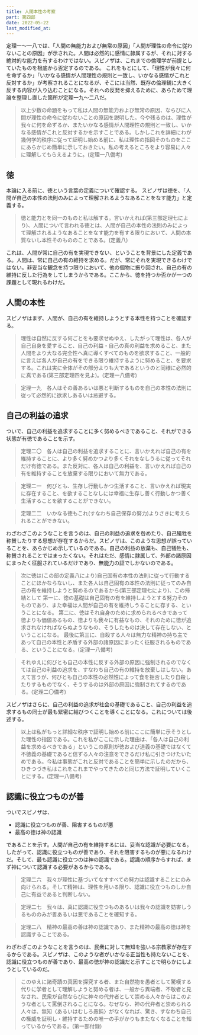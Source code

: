```yaml
---
title: 人間本性の考察
part: 第四部
date: 2022-05-22
last_modified_at: 
---
```


定理一～一八では、「人間の無能力および無常の原因」「人間が理性の命令に従わないことの原因」が示された。人間は必然的に感情に隷属するが、それに対する絶対的な能力を有するわけではない。スピノザは、これまでの倫理学が前提としていたものを根底から否定するのである。
これをもとにして、「理性が我々に何を命ずるか」「いかなる感情が人間理性の規則と一致し、いかなる感情がこれと反対するか」が考察されることになるが、そこには当然、既存の倫理観に大きく反する内容が入り込むことになる。それへの反発を抑えるために、あらためて理論を整理し直した箇所が定理一九～二八だ。

>以上少数の命題をもって私は人間の無能力および無常の原因、ならびに人間が理性の命令に従わないことの原因を説明した。今や残るのは、理性が我々に何を命ずるか、またいかなる感情が人間理性の規則と一致し、いかなる感情がこれと反対するかを示すことである。しかしこれを詳細にわが幾何学的秩序に従って証明し始める前に、私は理性の指図そのものをここにあらかじめ簡単に示しておきたい。私の考えるところをより容易に人々に理解してもらえるように。(定理一八備考)

## 徳

本論に入る前に、徳という言葉の定義について確認する。
スピノザは徳を、「人間が自己の本性の法則のみによって理解されるようなあることをなす能力」と定義する。

>徳と能力とを同一のものと私は解する。言いかえれば(第三部定理七により)、人間について言われる徳とは、人間が自己の本性の法則のみによって理解されるようなあることをなす能力を有する限りにおいて、人間の本質ないし本性そのもののことである。(定義八)

これは、人間が常に自己の有を実現できない、ということを背景にした定義である。人間は、常に自己の有の維持を求める。だが、常にそれを実現できるわけではない。非妥当な観念を持つ限りにおいて、他の個物に振り回され、自己の有の維持に反した行為をしてしまうからである。ここから、徳を持つか否かが一つの課題として現れるわけだ。

## 人間の本性

スピノザはまず、人間が、自己の有を維持しようとする本性を持つことを確認する。

>理性は自然に反する何ごとをも要求せぬゆえ、したがって理性は、各人が自己自身を愛すること、自己の利益・自己の真の利益を求めること、また人間をより大なる完全性へ真に導くすべてのものを欲求すること、一般的に言えば各人が自己の有をできる限り維持するように努めること、を要求する。これは実に全体がその部分よりも大であるというのと同様に必然的に真である(第三部定理四を見よ)。(定理一八備考)

>定理一九　各人はその善あるいは悪と判断するものを自己の本性の法則に従って必然的に欲求しあるいは忌避する。

## 自己の利益の追求

ついで、自己の利益を追求することに多く努めるべきであること、それができる状態が有徳であることを示す。

>定理二〇　各人は自己の利益を追求することに、言いかえれば自己の有を維持することに、より多く努めかつより多くそれをなしうるに従ってそれだけ有徳である。また反対に、各人は自己の利益を、言いかえれば自己の有を維持することを放棄する限りにおいて無力である。

>定理二一　何びとも、生存し行動しかつ生活すること、言いかえれば現実に存在すること、を欲することなしには幸福に生存し善く行動しかつ善く生活することを欲することができない。

>定理二二　いかなる徳もこれ(すなわち自己保存の努力)よりさきに考えられることができない。

わざわざこのようなことを言うのは、自己の利益の追求を咎めたり、自己犠牲を称賛したりする思想が存在するからだ。スピノザは、このような思想が誤っていることを、あらかじめ示しているのである。自己の利益の放棄も、自己犠牲も、称賛されることではまったくない。それはただ、感情に隷属して、外部の諸原因にまったく征服されているだけであり、無能力の証でしかないのである。

>次に徳は(この部の定義八により)自己固有の本性の法則に従って行動することにほかならないし、また各人は自己固有の本性の法則に従ってのみ自己の有を維持しようと努めるのであるから(第三部定理七により)、この帰結として
>第一に、徳の基礎は自己固有の有を維持しようとする努力そのものであり、また幸福は人間が自己の有を維持しうることに存する、ということになる。
>第二に、徳はそれ自身のために求められるべきであって徳よりも価値あるもの、徳よりも我々に有益なもの、それのために徳が追求されなければならぬようなもの、そうしたものは決して存在しない、ということになる。
>最後に第三に、自殺する人々は無力な精神の持ち主であって自己の本性と矛盾する外部の諸原因にまったく征服されるものである、ということになる。(定理一八備考)

>それゆえに何びとも自己の本性に反する外部の原因に強制されるのでなくては自己の利益の追求を、すなわち自己の有の維持を放棄しはしない。あえて言うが、何びとも自己の本性の必然性によって食を拒否したり自殺したりするものでなく、そうするのは外部の原因に強制されてするのである。(定理二〇備考)

スピノザはさらに、自己の利益の追求が社会の基礎であること、自己の利益を追求するもの同士が最も緊密に結びつくことを導くことになる。これについては後述する。

>以上は私がもっと詳細な秩序で証明し始める前にここに簡単に示そうとした理性の指図である。これを私がここに示した理由は、「各人は自己の利益を求めるべきである」というこの原則が徳および道義の基礎ではなくて不徳義の基礎であると信ずる人々の注意をできるだけ私に引きつけたいためである。今私は事態がこれと反対であることを簡単に示したのだから、ひきつづき私はこれをこれまでやってきたのと同じ方法で証明していくことにする。(定理一八備考)

## 認識に役立つものが善

ついでスピノザは、

- 認識に役立つものが善、阻害するものが悪
- 最高の徳は神の認識

であることを示す。人間が自己の有を維持するには、妥当な認識が必要になる。したがって、認識に役立つものが善であり、それを阻害するものが悪になるわけだ。そして、最も認識に役立つのは神の認識である。認識の順序からすれば、まず神について認識する必要があるからである。

>定理二六　我々が理性に基づいてなすすべての努力は認識することにのみ向けられる。そして精神は、理性を用いる限り、認識に役立つものしか自己に有益であると判断しない。

>定理二七　我々は、真に認識に役立つものあるいは我々の認識を妨害しうるもののみが善あるいは悪であることを確知する。

>定理二八　精神の最高の善は神の認識であり、また精神の最高の徳は神を認識することである。

わざわざこのようなことを言うのは、民衆に対して無知を強いる宗教家が存在するからである。スピノザは、このような者がいかなる正当性も持たないことを、認識に役立つものが善であり、最高の徳が神の認識だと示すことで明らかにしようとしているのだ。

>このゆえに諸奇蹟の真因を探究する者、また自然物を愚者として驚嘆する代りに学者として理解しようと努める者は、一般から異端者、不敬者と見なされ、民衆が自然ならびに神々の代弁者として崇める人々からはこのような者として罵倒されることになる。なぜなら、神の代弁者と崇められる人々は、無知〈あるいはむしろ愚鈍〉がなくなれば、驚き、すなわち自己の権威を証明し・維持するための唯一の手がかりもまたなくなることを知っているからである。(第一部付録)

